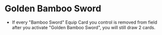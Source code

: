 # Golden Bamboo Sword

*   If every "Bamboo Sword" Equip Card you control is removed from field after you activate "Golden Bamboo Sword", you will still draw 2 cards.
